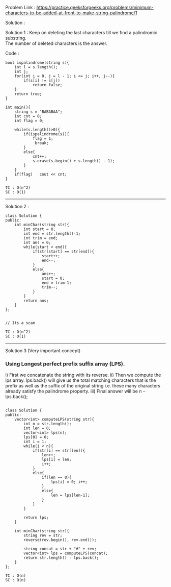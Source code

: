 Problem Link : https://practice.geeksforgeeks.org/problems/minimum-characters-to-be-added-at-front-to-make-string-palindrome/1

Solution : 

Solution 1 : 
Keep on deleting the last characters till we find a palindromic substring.<br>
The number of deleted characters is the answer.

Code : 
```
bool ispalindrome(string s){
    int l = s.length();
    int j;
    for(int i = 0, j = l - 1; i <= j; i++, j--){
        if(s[i] != s[j])
            return false;
    }
    return true;
}
 
int main(){
    string s = "BABABAA";
    int cnt = 0;
    int flag = 0;
     
    while(s.length()>0){
        if(ispalindrome(s)){
            flag = 1;
             break;
        }
        else{
            cnt++;
            s.erase(s.begin() + s.length() - 1);
        }
    }
    if(flag)   cout << cnt;
}

TC : O(n^2)
SC : O(1)
```

--------------------------------------------------------------------------------------------
Solution 2 : 

```
class Solution {
public:
    int minChar(string str){
        int start = 0;
        int end = str.length()-1;
        int trim = end;
        int ans = 0;
        while(start < end){
            if(str[start] == str[end]){
                start++;
                end--;
            }
            else{
                ans++;
                start = 0;
                end = trim-1;
                trim--;
            }
        }
        return ans;
    }
};


// Its a scam

TC : O(n^2)
SC : O(1)
```

---------------------------------------------------------------------------------------

Solution 3 (Very important concept) 
### Using Longest perfect prefix suffix array (LPS).

i) First we concatenate the string with its reverse.
ii) Then we compute the lps array. lps.back() will give us the total matching characters that is the prefix as well as the suffix of the original string i.e. these many characters already satisfy the palindrome property.
iii) Final answer will be n - lps.back();


```

class Solution {
public:
    vector<int> computeLPS(string str){
        int n = str.length();
        int len = 0;
        vector<int> lps(n);
        lps[0] = 0;
        int i = 1;
        while(i < n){
            if(str[i] == str[len]){
                len++;
                lps[i] = len;
                i++;
            }
            else{
                if(len == 0){
                    lps[i] = 0; i++;
                }
                else{
                    len = lps[len-1];
                }
            }
        }
       
        return lps;
    }

    int minChar(string str){
        string rev = str;
        reverse(rev.begin(), rev.end());
        
        string concat = str + "#" + rev;
        vector<int> lps = computeLPS(concat);
        return str.length() - lps.back();
    }
};

TC : O(n)
SC : O(n)

```